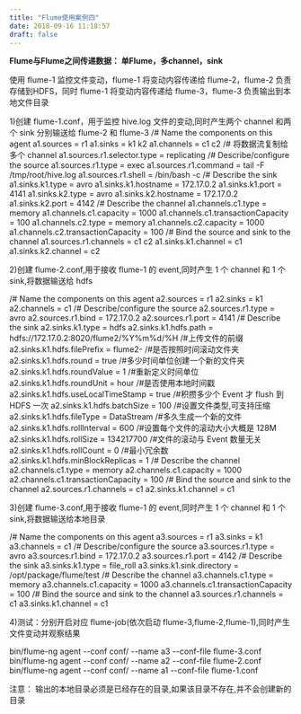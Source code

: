 ```yaml
---
title: "Flume使用案例四"
date: 2018-09-16 11:18:57
draft: false
---
```

**Flume与Flume之间传递数据： 单Flume，多channel，sink**

使用 flume-1 监控文件变动，flume-1 将变动内容传递给 flume-2，flume-2 负责存储到HDFS，同时 flume-1 将变动内容传递给 flume-3，flume-3 负责输出到本地文件目录

1)创建 flume-1.conf，用于监控 hive.log 文件的变动,同时产生两个 channel 和两个 sink 分别输送给 flume-2 和 flume-3
/# Name the components on this agent a1.sources = r1 a1.sinks = k1 k2 a1.channels = c1 c2 /# 将数据流复制给多个 channel a1.sources.r1.selector.type = replicating /# Describe/configure the source a1.sources.r1.type = exec a1.sources.r1.command = tail -F /tmp/root/hive.log a1.sources.r1.shell = /bin/bash -c /# Describe the sink a1.sinks.k1.type = avro a1.sinks.k1.hostname = 172.17.0.2 a1.sinks.k1.port = 4141 a1.sinks.k2.type = avro a1.sinks.k2.hostname = 172.17.0.2 a1.sinks.k2.port = 4142 /# Describe the channel a1.channels.c1.type = memory a1.channels.c1.capacity = 1000 a1.channels.c1.transactionCapacity = 100 a1.channels.c2.type = memory a1.channels.c2.capacity = 1000 a1.channels.c2.transactionCapacity = 100 /# Bind the source and sink to the channel a1.sources.r1.channels = c1 c2 a1.sinks.k1.channel = c1 a1.sinks.k2.channel = c2

2)创建 flume-2.conf,用于接收 flume-1 的 event,同时产生 1 个 channel 和 1 个 sink,将数据输送给 hdfs

/# Name the components on this agent a2.sources = r1 a2.sinks = k1 a2.channels = c1 /# Describe/configure the source a2.sources.r1.type = avro a2.sources.r1.bind = 172.17.0.2 a2.sources.r1.port = 4141 /# Describe the sink a2.sinks.k1.type = hdfs a2.sinks.k1.hdfs.path = hdfs://172.17.0.2:8020/flume2/%Y%m%d/%H /#上传文件的前缀 a2.sinks.k1.hdfs.filePrefix = flume2- /#是否按照时间滚动文件夹 a2.sinks.k1.hdfs.round = true /#多少时间单位创建一个新的文件夹 a2.sinks.k1.hdfs.roundValue = 1 /#重新定义时间单位 a2.sinks.k1.hdfs.roundUnit = hour /#是否使用本地时间戳 a2.sinks.k1.hdfs.useLocalTimeStamp = true /#积攒多少个 Event 才 flush 到 HDFS 一次 a2.sinks.k1.hdfs.batchSize = 100 /#设置文件类型,可支持压缩 a2.sinks.k1.hdfs.fileType = DataStream /#多久生成一个新的文件 a2.sinks.k1.hdfs.rollInterval = 600 /#设置每个文件的滚动大小大概是 128M a2.sinks.k1.hdfs.rollSize = 134217700 /#文件的滚动与 Event 数量无关 a2.sinks.k1.hdfs.rollCount = 0 /#最小冗余数 a2.sinks.k1.hdfs.minBlockReplicas = 1 /# Describe the channel a2.channels.c1.type = memory a2.channels.c1.capacity = 1000 a2.channels.c1.transactionCapacity = 100 /# Bind the source and sink to the channel a2.sources.r1.channels = c1 a2.sinks.k1.channel = c1

3)创建 flume-3.conf,用于接收 flume-1 的 event,同时产生 1 个 channel 和 1 个 sink,将数据输送给本地目录

/# Name the components on this agent a3.sources = r1 a3.sinks = k1 a3.channels = c1 /# Describe/configure the source a3.sources.r1.type = avro a3.sources.r1.bind = 172.17.0.2 a3.sources.r1.port = 4142 /# Describe the sink a3.sinks.k1.type = file_roll a3.sinks.k1.sink.directory = /opt/package/flume/test /# Describe the channel a3.channels.c1.type = memory a3.channels.c1.capacity = 1000 a3.channels.c1.transactionCapacity = 100 /# Bind the source and sink to the channel a3.sources.r1.channels = c1 a3.sinks.k1.channel = c1

4)测试：分别开启对应 flume-job(依次启动 flume-3,flume-2,flume-1),同时产生文件变动并观察结果

bin/flume-ng agent --conf conf/ --name a3 --conf-file flume-3.conf bin/flume-ng agent --conf conf/ --name a2 --conf-file flume-2.conf bin/flume-ng agent --conf conf/ --name a1 --conf-file flume-1.conf

注意： 输出的本地目录必须是已经存在的目录,如果该目录不存在,并不会创建新的目录